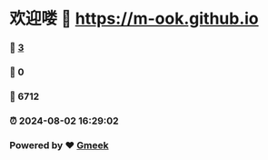 # 欢迎喽 :link: https://m-ook.github.io 
### :page_facing_up: [3](https://m-ook.github.io/tag.html) 
### :speech_balloon: 0 
### :hibiscus: 6712 
### :alarm_clock: 2024-08-02 16:29:02 
### Powered by :heart: [Gmeek](https://github.com/Meekdai/Gmeek)
